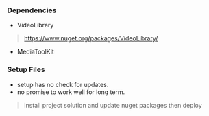 ### Dependencies
* VideoLibrary
> https://www.nuget.org/packages/VideoLibrary/
* MediaToolKit

### Setup Files
* setup has no check for updates.
* no promise to work well for long term.
> install project solution and update nuget packages then deploy